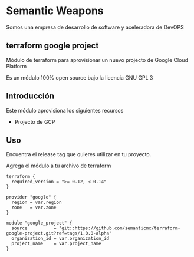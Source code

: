 # Semantic Weapons

Somos una empresa de desarrollo de software y aceleradora de DevOPS

## terraform google project

Módulo de terraform para aprovisionar un nuevo projecto de Google Cloud Platform

Es un módulo 100% open source bajo la licencia GNU GPL 3

## Introducción

Este módulo aprovisiona los siguientes recursos

- Projecto de GCP

## Uso

Encuentra el release tag que quieres utilizar en tu proyecto.

Agrega el módulo a tu archivo de terraform

```hcl
terraform {
  required_version = ">= 0.12, < 0.14"
}

provider "google" {
  region = var.region
  zone   = var.zone
}

module "google_project" {
  source          = "git::https://github.com/semanticmx/terraform-google-project.git?ref=tags/1.0.0-alpha"
  organization_id = var.organization_id
  project_name    = var.project_name
}
```
